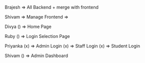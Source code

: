 
Brajesh
    => All Backend + merge with frontend

Shivam 
    => Manage Frontend
    =>

Divya
()    => Home Page

Ruby
()    => Login Selection Page

Priyanka
(x)    => Admin Login
(x)    => Staff Login
(x)    => Student Login

Shivam
()    => Admin Dashboard